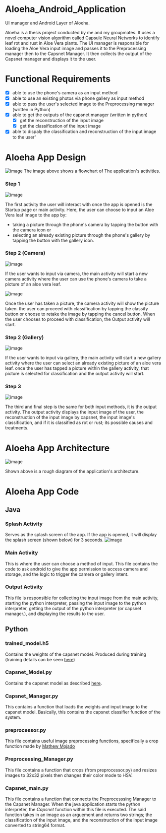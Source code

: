 # Aloeha_Android_Application
UI manager and Android Layer of Aloeha. 

Aloeha is a thesis project conducted by me and my groupmates. It uses a novel computer vision algorithm called Capsule Neural Networks to 
identify leaf rot and rust in Aloe Vera plants. The UI manager is responsible for loading the Aloe Vera input image and passes it to the Preprocessing 
manager then to the Capsnet Manager. It then collects the output of the Capsnet manager and displays it to the user. 

# Functional Requirements
- [x] able to use the phone's camera as an input method
- [x] able to use an existing photos via phone gallery as input method
- [x] able to pass the user's selected image to the Preprocessing manager (written in Python)
- [x] able to get the outputs of the capsnet manager (written in python)
  - [x] get the reconstruction of the input image
  - [x] get the classification of the input image   
- [x] able to dispaly the classification and reconstruction of the input image to the user'

# Aloeha App Design 

![image](https://user-images.githubusercontent.com/82581503/162132072-8f3ad615-0a54-425f-ac8b-da9655dbf526.png)
The image above shows a flowchart of The application's activities. 

### Step 1
![image](https://user-images.githubusercontent.com/82581503/162135510-62ade61e-3a3e-4d14-9bc8-ac7ffb601cc9.png)

The first activity the user will interact with once the app is opened is the Startup page or main activity. Here, the user can choose to input an Aloe Vera leaf image to the app by: 
- taking a picture through the phone's camera by tapping the button with the camera icon or 
- selecting an already existing picture through the phone's gallery by tapping the button with the gallery icon. 

### Step 2 (Camera)
![image](https://user-images.githubusercontent.com/82581503/162135943-ce2909ab-3477-45d9-aef8-7fb50413e1ad.png)

If the user wants to input via camera, the main activity will start a new camera activity where the user can use the phone's camera to take a picture of an aloe vera leaf.

![image](https://user-images.githubusercontent.com/82581503/162134894-ea9d24ef-f9a5-4e4d-97d6-e5d7504c36da.png)

Once the user has taken a picture, the camera activity will show the picture taken. the user can proceed with classification by tapping the classify button or choose to retake the image by tapping the cancel button. When the user chooses to proceed with classification, the Output activity will start.

### Step 2 (Gallery)
![image](https://user-images.githubusercontent.com/82581503/162137233-4773fb1b-3487-44f3-817f-7536232e9113.png)

If the user wants to input via gallery, the main activity will start a new gallery activity where the user can select an already existing picture of an aloe vera leaf. once the user has tapped a picture within the gallery activity, that picture is selected for classification and the output activity will start.

### Step 3 
![image](https://user-images.githubusercontent.com/82581503/162136130-2214f4d3-4aac-4ecb-85a7-f64aa973e7ad.png)

The third and final step is the same for both input methods, it is the output activity. The output activity displays the input image of the user, the reconstruction of the input image by capsnet, the input image's classification, and if it is classified as rot or rust; its possible causes and treatments. 

# Aloeha App Architecture

![image](https://user-images.githubusercontent.com/82581503/162374223-171248cb-2d36-41a3-80a9-e448e2b32c62.png)

Shown above is a rough diagram of the application's architecture. 

# Aloeha App Code
## Java
### Splash Activity
Serves as the splash screen of the app. If the app is opened, it will display the splash screen (shown below) for 3 seconds.
![image](https://user-images.githubusercontent.com/82581503/162375593-bff291e8-d2c6-40ca-99c2-35f9727b95a0.png)

### Main Activity
This is where the user can choose a method of input. This file contains the code to ask android to give the app permission to access camera and storage, and the logic to trigger the camera or gallery intent. 

### Output Activity
This file is responsible for collecting the input image from the main activity, starting the python interpreter, passing the input image to the python interpreter, getting the output of the python interpreter (or capsnet manager.), and displaying the results to the user. 

## Python
### trained_model.h5
Contains the weights of the capsnet model. Produced during training (training details can be seen [here](https://github.com/Jedflo/Aloeha_capsule_neural_networks))

### Capsnet_Model.py
Contains the capsnet model as described [here](https://github.com/Jedflo/Aloeha_capsule_neural_networks). 

### Capsnet_Manager.py
This contains a function that loads the weights and input image to the capsnet model. Basically, this contains the capsnet classifier function of the system.


### preprocessor.py
This file contains useful image preprocessing functions, specifically a crop function made by [Mathew Mojado](https://github.com/MachuMachu)

### Preprocessing_Manager.py
This file contains a function that crops (from preprocessor.py) and resizes images to 32x32 pixels then changes their color mode to HSV. 

### Capsnet_main.py
This file contains a function that connects the Preprocesssing Manager to the Capsnet Manager. When the java application starts the python interpreter, the *Capsnet* function within this file is executed. The said function takes in an image as an arguement and returns two strings; the classification of the input image, and the reconstruction of the input image converted to string64 format.










